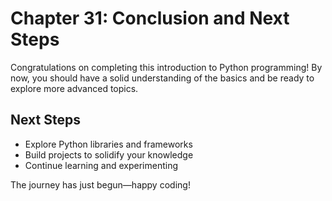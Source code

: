 # Chapter 31: Conclusion and Next Steps

Congratulations on completing this introduction to Python programming! By now, you should have a solid understanding of the basics and be ready to explore more advanced topics.

## Next Steps

- Explore Python libraries and frameworks
- Build projects to solidify your knowledge
- Continue learning and experimenting

The journey has just begun—happy coding!